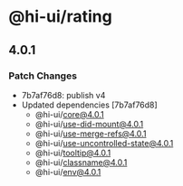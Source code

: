 # @hi-ui/rating

## 4.0.1

### Patch Changes

- 7b7af76d8: publish v4
- Updated dependencies [7b7af76d8]
  - @hi-ui/core@4.0.1
  - @hi-ui/use-did-mount@4.0.1
  - @hi-ui/use-merge-refs@4.0.1
  - @hi-ui/use-uncontrolled-state@4.0.1
  - @hi-ui/tooltip@4.0.1
  - @hi-ui/classname@4.0.1
  - @hi-ui/env@4.0.1
